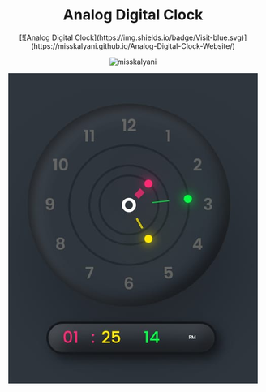 <h1 align="center"> Analog Digital Clock </h1>

<p align="center"> [![Analog Digital Clock](https://img.shields.io/badge/Visit-blue.svg)](https://misskalyani.github.io/Analog-Digital-Clock-Website/)</p>
<p align="center"> <img src="https://komarev.com/ghpvc/?username=misskalyani&label=Profile%20views&color=0e75b6&style=flat" alt="misskalyani" /> </p>


<!-- Proudly created with GPRM ( https://gprm.itsvg.in ) -->

<!--- <center><img src="clock.jpg" width="300" height="300" /></center>--->

<p align="center">

  <img src="clock.jpg">


</p>
